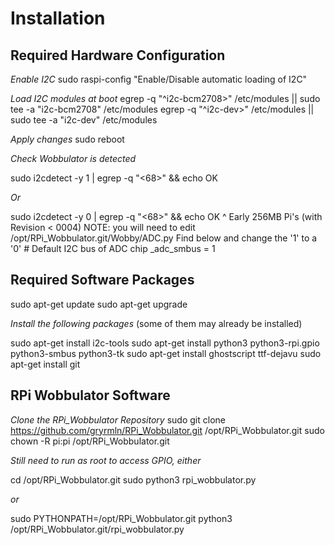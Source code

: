Installation
============


Required Hardware Configuration
-------------------------------

*Enable I2C*
sudo raspi-config
    "Enable/Disable automatic loading of I2C"

*Load I2C modules at boot*
egrep -q "^i2c-bcm2708\>" /etc/modules || sudo tee -a "i2c-bcm2708" /etc/modules
egrep -q "^i2c-dev\>" /etc/modules || sudo tee -a "i2c-dev" /etc/modules

*Apply changes*
sudo reboot

*Check Wobbulator is detected*

sudo i2cdetect -y 1 | egrep -q "\<68\>" && echo OK

*Or*

sudo i2cdetect -y 0 | egrep -q "\<68\>" && echo OK
                  ^ Early 256MB Pi's (with Revision < 0004)
                    NOTE: you will need to edit /opt/RPi_Wobbulator.git/Wobby/ADC.py
                    Find below and change the '1' to a '0'
                    # Default I2C bus of ADC chip
                    _adc_smbus = 1


Required Software Packages
--------------------------

sudo apt-get update
sudo apt-get upgrade

*Install the following packages*
(some of them may already be installed)

sudo apt-get install i2c-tools
sudo apt-get install python3 python3-rpi.gpio python3-smbus python3-tk
sudo apt-get install ghostscript ttf-dejavu
sudo apt-get install git


RPi Wobbulator Software
-----------------------

*Clone the RPi_Wobbulator Repository*
sudo git clone https://github.com/gryrmln/RPi_Wobbulator.git /opt/RPi_Wobbulator.git
sudo chown -R pi:pi /opt/RPi_Wobbulator.git

*Still need to run as root to access GPIO, either*

cd /opt/RPi_Wobbulator.git
sudo python3 rpi_wobbulator.py

*or*

sudo PYTHONPATH=/opt/RPi_Wobbulator.git python3 /opt/RPi_Wobbulator.git/rpi_wobbulator.py

